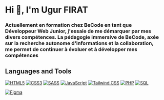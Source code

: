 # Hi 👋, I'm Ugur FIRAT

<h3>Actuellement en formation chez BeCode en tant que Développeur Web Junior, j'essaie de me démarquer par mes divers compétences. La pédagogie immersive de BeCode, axée sur la recherche autonome d'informations et la collaboration, me permet de continuer à évoluer et à développer mes compétences</h3>

## Languages and Tools
[![HTML5](https://img.shields.io/badge/HTML5-%23E34F26.svg?style=flat&logo=html5&logoColor=white)](https://www.w3.org/html/)
[![CSS3](https://img.shields.io/badge/CSS3-%231572B6.svg?style=flat&logo=css3&logoColor=white)](https://www.w3.org/Style/CSS/Overview.en.html)
[![SASS](https://img.shields.io/badge/SASS-hotpink.svg?style=flat&logo=SASS&logoColor=white)](https://sass-lang.com/)
[![JavaScript](https://img.shields.io/badge/JavaScript-%23323330.svg?style=flat&logo=javascript&logoColor=%23F7DF1E)](https://developer.mozilla.org/en-US/docs/Web/JavaScript)
[![Tailwind CSS](https://img.shields.io/badge/Tailwind_CSS-%2338B2AC.svg?style=flat&logo=tailwind-css&logoColor=white)](https://tailwindcss.com/)
[![PHP](https://img.shields.io/badge/PHP-%23777BB4.svg?style=flat&logo=php&logoColor=white)](https://www.php.net/)
[![SQL](https://img.shields.io/badge/SQL-%23316192.svg?style=flat&logo=postgresql&logoColor=white)](https://www.sql.org/)

[![Figma](https://img.shields.io/badge/Figma-%23F24E1E.svg?style=flat&logo=figma&logoColor=white)](https://www.figma.com/)


<!---
Ugur-F/Ugur-F is a ✨ special ✨ repository because its `README.md` (this file) appears on your GitHub profile.
You can click the Preview link to take a look at your changes.
--->
